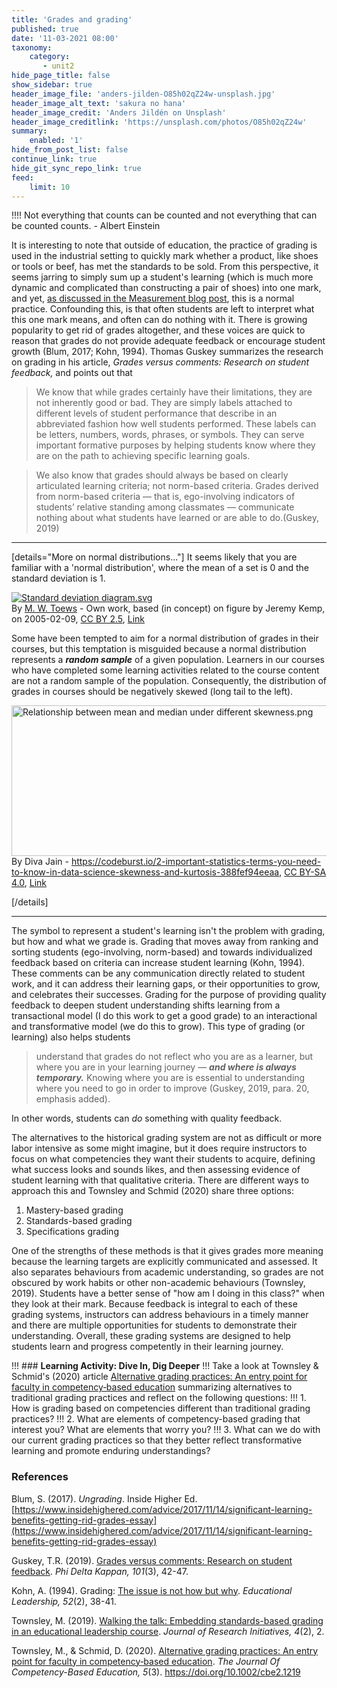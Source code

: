 ```yaml
---
title: 'Grades and grading'
published: true
date: '11-03-2021 08:00'
taxonomy:
    category:
       - unit2
hide_page_title: false
show_sidebar: true
header_image_file: 'anders-jilden-O85h02qZ24w-unsplash.jpg'
header_image_alt_text: 'sakura no hana'
header_image_credit: 'Anders Jildén on Unsplash'
header_image_creditlink: 'https://unsplash.com/photos/O85h02qZ24w'
summary:
    enabled: '1'
hide_from_post_list: false
continue_link: true
hide_git_sync_repo_link: true
feed:
    limit: 10
---
```


!!!! Not everything that counts can be counted and not everything that can be counted counts. - Albert Einstein

It is interesting to note that outside of education, the practice of grading is used in the industrial setting to quickly mark whether a product, like shoes or tools or beef, has met the standards to be sold.  From this perspective, it seems jarring to simply sum up a student's learning (which is much more dynamic and complicated than constructing a pair of shoes) into one mark, and yet, [as discussed in the Measurement blog post](https://multi-access.twu.ca/tone/tone21/blog/measurement), this is a normal practice. Confounding this, is that often students are left to interpret what this one mark means, and often can do nothing with it. There is growing popularity to get rid of grades altogether, and these voices are quick to reason that grades do not provide adequate feedback or encourage student growth (Blum, 2017;  Kohn, 1994). Thomas Guskey summarizes the research on grading in his article, *Grades versus comments: Research on student feedback,* and points out that

> We know that while grades certainly have their limitations, they are not inherently good or bad. They are simply labels attached to different levels of student performance that describe in an abbreviated fashion how well students performed. These labels can be letters, numbers, words, phrases, or symbols. They can serve important formative purposes by helping students know where they are on the path to achieving specific learning goals.

> We also know that grades should always be based on clearly articulated learning criteria; not norm-based criteria. Grades derived from norm-based criteria — that is, ego-involving indicators of students’ relative standing among classmates — communicate nothing about what students have learned or are able to do.(Guskey, 2019)

---

[details="More on normal distributions..."]
It seems likely that you are familiar with a 'normal distribution', where the mean of a set is 0 and the standard deviation is 1.

<p><a href="https://commons.wikimedia.org/wiki/File:Standard_deviation_diagram.svg#/media/File:Standard_deviation_diagram.svg"><img src="https://upload.wikimedia.org/wikipedia/commons/thumb/8/8c/Standard_deviation_diagram.svg/1200px-Standard_deviation_diagram.svg.png" alt="Standard deviation diagram.svg"></a><br>By <a href="//commons.wikimedia.org/wiki/User:Mwtoews" title="User:Mwtoews">M. W. Toews</a> - <span class="int-own-work" lang="en">Own work</span>, based (in concept) on figure by Jeremy Kemp, on 2005-02-09, <a href="https://creativecommons.org/licenses/by/2.5" title="Creative Commons Attribution 2.5">CC BY 2.5</a>, <a href="https://commons.wikimedia.org/w/index.php?curid=1903871">Link</a></p>

Some have been tempted to aim for a normal distribution of grades in their courses, but this temptation is misguided because a normal distribution represents a ***random sample*** of a given population. Learners in our courses who have completed some learning activities related to the course content are not a random sample of the population. Consequently, the distribution of grades in courses should be negatively skewed (long tail to the left).

<p><a href="https://commons.wikimedia.org/wiki/File:Relationship_between_mean_and_median_under_different_skewness.png#/media/File:Relationship_between_mean_and_median_under_different_skewness.png"><img src="https://upload.wikimedia.org/wikipedia/commons/c/cc/Relationship_between_mean_and_median_under_different_skewness.png" alt="Relationship between mean and median under different skewness.png" width="640" height="241"></a><br>By Diva Jain - <a rel="nofollow" class="external free" href="https://codeburst.io/2-important-statistics-terms-you-need-to-know-in-data-science-skewness-and-kurtosis-388fef94eeaa">https://codeburst.io/2-important-statistics-terms-you-need-to-know-in-data-science-skewness-and-kurtosis-388fef94eeaa</a>, <a href="https://creativecommons.org/licenses/by-sa/4.0" title="Creative Commons Attribution-Share Alike 4.0">CC BY-SA 4.0</a>, <a href="https://commons.wikimedia.org/w/index.php?curid=84219892">Link</a></p>

[/details]

---

The symbol to represent a student's learning isn't the problem with grading, but how and what we grade is. Grading that moves away from ranking and sorting students (ego-involving, norm-based) and towards individualized feedback based on criteria can increase student learning (Kohn, 1994). These comments can be any communication directly related to student work, and it can address their learning gaps, or their opportunities to grow, and celebrates their successes.  Grading for the purpose of providing quality feedback to deepen student understanding shifts learning from a transactional model (I do this work to get a good grade) to an interactional and transformative model (we do this to grow).  This type of grading (or learning) also helps students

> understand that grades do not reflect who you are as a learner, but where you are in your learning journey — ***and where is always temporary.*** Knowing where you are is essential to understanding where you need to go in order to improve (Guskey, 2019, para. 20, emphasis added).  

In other words, students can *do* something with quality feedback.  

The alternatives to the historical grading system are not as difficult or more labor intensive as some might imagine, but it does require instructors to focus on what competencies they want their students to acquire, defining what success looks and sounds likes, and then assessing evidence of student learning with that qualitative criteria.  There are different ways to approach this and Townsley and Schmid (2020) share three options:

1. Mastery-based grading
2. Standards-based grading
3. Specifications grading

One of the strengths of these methods is that it gives grades more meaning because the learning targets are explicitly communicated and assessed.  It also separates behaviours from academic understanding, so grades are not obscured by work habits or other non-academic behaviours (Townsley, 2019).  Students have a better sense of "how am I doing in this class?" when they look at their mark.  Because feedback is integral to each of these grading systems, instructors can address behaviours in a timely manner and there are multiple opportunities for students to demonstrate their understanding. Overall, these grading systems are designed to help students learn and progress competently in their learning journey.

!!! ### **Learning Activity: Dive In, Dig Deeper**
!!! Take a look at Townsley & Schmid's (2020) article [Alternative grading practices: An entry point for faculty in competency‐based education](https://onlinelibrary.wiley.com/doi/10.1002/cbe2.1219) summarizing alternatives to traditional grading practices and reflect on the following questions:
!!! 1. How is grading based on competencies different than traditional grading practices?
!!! 2. What are elements of competency-based grading that interest you?  What are elements that worry you?
!!! 3. What can we do with our current grading practices so that they better reflect transformative learning and promote enduring understandings?


### References

Blum, S. (2017). *Ungrading*. Inside Higher Ed. [https://www.insidehighered.com/advice/2017/11/14/significant-learning-benefits-getting-rid-grades-essay](https://www.insidehighered.com/advice/2017/11/14/significant-learning-benefits-getting-rid-grades-essay)

Guskey, T.R. (2019). [Grades versus comments: Research on student feedback](https://kappanonline.org/grades-versus-comments-research-student-feedback-guskey/). *Phi Delta Kappan, 101*(3), 42-47.

Kohn, A. (1994). Grading: [The issue is not how but why](https://www.alfiekohn.org/article/grading/). *Educational Leadership, 52*(2), 38-41.

Townsley, M. (2019). [Walking the talk: Embedding standards-based grading in an educational leadership course](https://digitalcommons.uncfsu.edu/jri/vol4/iss2/2/). *Journal of Research Initiatives, 4*(2), 2.

Townsley, M., & Schmid, D. (2020). [Alternative grading practices: An entry point for faculty in competency‐based education](https://onlinelibrary.wiley.com/doi/10.1002/cbe2.1219). *The Journal Of Competency-Based Education, 5*(3). https://doi.org/10.1002/cbe2.1219
